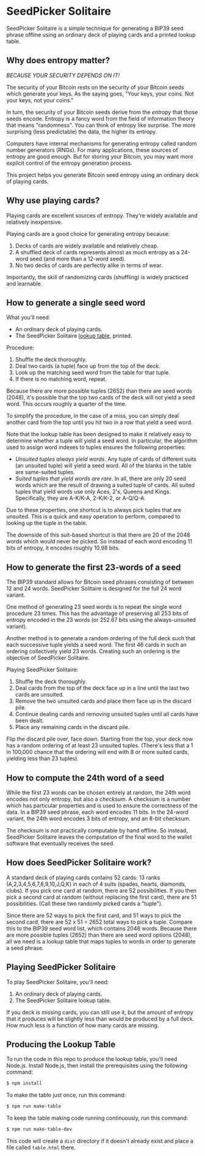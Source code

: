 
# SeedPicker Solitaire

SeedPicker Solitaire is a simple technique for generating a BIP39 seed phrase offline using an ordinary deck of playing cards and a printed lookup table.

## Why does entropy matter?

*BECAUSE YOUR SECURITY DEPENDS ON IT!*

The security of your Bitcoin rests on the security of your Bitcoin seeds which generate your keys.
As the saying goes, "Your keys, your coins. Not your keys, not your coins."

In turn, the security of your Bitcoin seeds derive from the *entropy* that those seeds encode.
Entropy is a fancy word from the field of information theory that means "randomness".
You can think of entropy like surprise.
The more surprising (less predictable) the data, the higher its entropy.

Computers have internal mechanisms for generating entropy called random number generators (RNGs).
For many applications, these sources of entropy are good enough.
But for storing your Bitcoin, you may want more explicit control of the entropy generation process.

This project helps you generate Bitcoin seed entropy using an ordinary deck of playing cards.

## Why use playing cards?

Playing cards are excellent sources of entropy.
They're widely available and relatively inexpensive.

Playing cards are a good choice for generating entropy because:

1. Decks of cards are widely available and relatively cheap.
2. A shuffled deck of cards represents almost as much entropy as a 24-word seed (and more than a 12-word seed).
3. No two decks of cards are perfectly alike in terms of wear.

Importantly, the skill of randomizing cards (shuffling) is widely practiced and learnable.

## How to generate a single seed word

What you'll need:

* An ordinary deck of playing cards.
* The SeedPicker Solitaire [lookup table](dist/lookup-table.html), printed.

Procedure:

1. Shuffle the deck thoroughly.
2. Deal two cards (a tuple) face up from the top of the deck.
3. Look up the matching seed word from the table for that tuple.
4. If there is no matching word, repeat.

Because there are more possible tuples (2652) than there are seed words (2048), it's possible that the top two cards of the deck will not yield a seed word.
This occurs roughly a quarter of the time.

To simplify the procedure, in the case of a miss, you can simply deal another card from the top until you hit two in a row that yield a seed word.

Note that the lookup table has been designed to make it relatively easy to determine whether a tuple will yield a seed word.
In particular, the algorithm used to assign word indexes to tuples ensures the following properties:

- *Unsuited tuples always yield words*.
  Any tuple of cards of different suits (an unsuited tuple) will yield a seed word.
  All of the blanks in the table are same-suited tuples.
- *Suited tuples that yield words are rare*.
  In all, there are only 20 seed words which are the result of drawing a suited tuple of cards.
  All suited tuples that yield words use only Aces, 2's, Queens and Kings.
  Specifically, they are A-K/K-A, 2-K/K-2, or A-Q/Q-A.

Due to these properties, one shortcut is to always pick tuples that are unsuited.
This is a quick and easy operation to perform, compared to looking up the tuple in the table.

The downside of this suit-based shortcut is that there are 20 of the 2048 words which would never be picked.
So instead of each word encoding 11 bits of entropy, it encodes roughly 10.98 bits.

## How to generate the first 23-words of a seed

The BIP39 standard allows for Bitcoin seed phrases consisting of between 12 and 24 words.
SeedPicker Solitaire is designed for the full 24 word variant.

One method of generating 23 seed words is to repeat the single word procedure 23 times.
This has the advantage of preserving all 253 bits of entropy encoded in the 23 words (or 252.67 bits using the always-unsuited variant).

Another method is to generate a random ordering of the full deck such that each successive tuple yields a seed word.
The first 46 cards in such an ordering collectively yield 23 words.
Creating such an ordering is the objective of SeedPicker Solitaire.

Playing SeedPicker Solitaire:

1. Shuffle the deck thoroughly.
2. Deal cards from the top of the deck face up in a line until the last two cards are unsuited.
3. Remove the two unsuited cards and place them face up in the discard pile.
4. Continue dealing cards and removing unsuited tuples until all cards have been dealt.
5. Place any remaining cards in the discard pile.

Flip the discard pile over, face down.
Starting from the top, your deck now has a random ordering of at least 23 unsuited tuples.
(There's less that a 1 in 100,000 chance that the ordering will end with 8 or more suited cards, yielding less than 23 tuples).




## How to compute the 24th word of a seed

While the first 23 words can be chosen entirely at random, the 24th word encodes not only entropy, but also a *checksum*.
A checksum is a number which has particular properties and is used to ensure the correctness of the data.
In a BIP39 seed phrase, each word encodes 11 bits.
In the 24-word variant, the 24th word encodes 3 bits of entropy, and an 8-bit checksum.

The checksum is not practically computable by hand offline.
So instead, SeedPicker Solitaire leaves the computation of the final word to the wallet software that eventually receives the seed.


## How does SeedPicker Solitaire work?

A standard deck of playing cards contains 52 cards: 13 ranks (A,2,3,4,5,6,7,8,9,10,J,Q,K) in each of 4 suits (spades, hearts, diamonds, clubs).
If you pick one card at random, there are 52 possibilities.
If you then pick a second card at random (without replacing the first card), there are 51 possibilities.
(Call these two randomly picked cards a "tuple").

Since there are 52 ways to pick the first card, and 51 ways to pick the second card, there are 52 x 51 = 2652 total ways to pick a tuple.
Compare this to the BIP39 seed word list, which contains 2048 words.
Because there are more possible tuples (2652) than there are seed word options (2048),
all we need is a lookup table that maps tuples to words in order to generate a seed phrase.

## Playing SeedPicker Solitaire

To play SeedPicker Solitaire, you'll need:

1. An ordinary deck of playing cards.
2. The SeedPicker Solitaire lookup table.

If you deck is missing cards, you can still use it, but the amount of entropy that it produces will be slightly less than would be produced by a full deck.
How much less is a function of how many cards are missing.

## Producing the Lookup Table

To run the code in this repo to produce the lookup table, you'll need Node.js.
Install Node.js, then install the prerequisites using the following command:

```sh
$ npm install
```

To make the table just once, run this command:

```sh
$ npm run make-table
```

To keep the table making code running continuously, run this command:

```sh
$ npm run make-table-dev
```

This code will create a `dist` directory if it doesn't already exist and place a file called `table.html` there.
